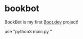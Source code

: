 # bookbot

BookBot is my first [Boot.dev](https://www.boot.dev) project!

use "python3 main.py <path of book>"